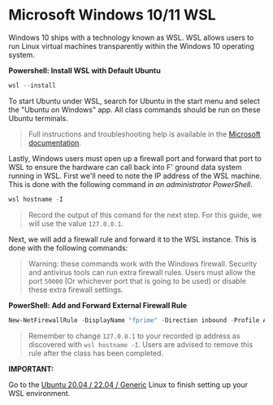 # Microsoft Windows 10/11 WSL

Windows 10 ships with a technology known as WSL. WSL allows users to run Linux virtual machines transparently within the Windows 10 operating system.

**Powershell: Install WSL with Default Ubuntu**
```powershell
wsl --install
```

To start Ubuntu under WSL, search for Ubuntu in the start menu and select the "Ubuntu on Windows" app. All class commands should be run on these Ubuntu terminals.

> Full instructions and troubleshooting help is available in the 
> [Microsoft documentation](https://learn.microsoft.com/en-us/windows/wsl/install).

Lastly, Windows users must open up a firewall port and forward that port to WSL to 
ensure the hardware can call back into F' ground data system running in WSL. First we'll 
need to note the IP address of the WSL machine. This is done with the following 
command *in an administrator PowerShell*.

```powershell
wsl hostname -I
```

> Record the output of this comand for the next step. For this guide, we will use 
> the value `127.0.0.1`.

Next, we will add a firewall rule and forward it to the WSL instance. This is done with the following commands:

> Warning: these commands work with the Windows firewall. Security and antivirus tools 
> can run extra firewall rules. Users must allow the port `50000` (Or whichever port that 
> is going to be used) or disable these extra firewall settings.

**PowerShell: Add and Forward External Firewall Rule**
```PowerShell
New-NetFirewallRule -DisplayName "fprime" -Direction inbound -Profile Any -Action Allow -LocalPort 50000 -Protocol TCP
```

> Remember to change `127.0.0.1` to your recorded ip address as discovered with 
> `wsl hostname -I`. Users are advised to remove this rule after the class has been completed.
 

**IMPORTANT:**

Go to the [Ubuntu 20.04 / 22.04 / Generic](./Linux.md) Linux to finish setting up your WSL environment.
